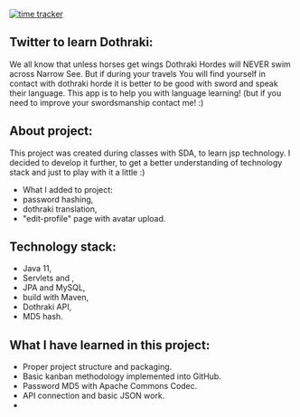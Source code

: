 [![time tracker](https://wakatime.com/badge/github/StanislawNagorski/TwitterForDothraki.svg)](https://wakatime.com/badge/github/StanislawNagorski/TwitterForDothraki)

Twitter to learn Dothraki:
-
We all know that unless horses get wings Dothraki Hordes will NEVER swim across Narrow See.
But if during your travels You will find yourself in contact with dothraki horde it is better to 
be good with sword and speak their language.
This app is to help you with language learning! (but if you need to improve your swordsmanship contact me! :)

About project:
-
This project was created during classes with SDA, to learn jsp technology. 
I decided to develop it further, to get a better understanding of technology stack 
and just to play with it a little :)
- What I added to project:
- password hashing,
- dothraki translation, 
- "edit-profile" page with avatar upload.

Technology stack:
-
- Java 11,
- Servlets and ,
- JPA and MySQL,
- build with Maven,
- Dothraki API,
- MD5 hash.

What I have learned in this project:
-
- Proper project structure and packaging.
- Basic kanban methodology implemented into GitHub.
- Password MD5 with Apache Commons Codec.
- API connection and basic JSON work.
- 

